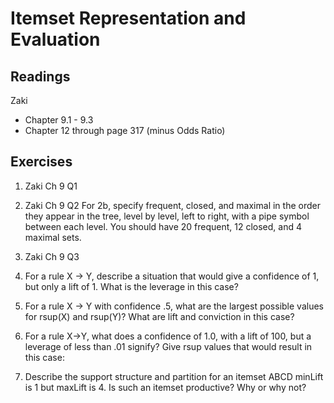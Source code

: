 # Itemset Representation and Evaluation

## Readings
Zaki
  * Chapter 9.1 - 9.3
  * Chapter 12 through page 317 (minus Odds Ratio)

## Exercises

1. Zaki Ch 9 Q1

2. Zaki Ch 9 Q2
For 2b, specify frequent, closed, and maximal in the order they appear in
the tree, level by level, left to right, with a pipe symbol between each level.  You should have 20 frequent, 12 closed, and 4 maximal sets.

3. Zaki Ch 9 Q3

4. For a rule X -> Y, describe a situation that would give a confidence of 1, but only a lift of 1.  What is the leverage in this case?



5. For a rule X -> Y with confidence .5, what are the largest possible values for rsup(X) and rsup(Y)?  What are lift and conviction in this case?



6. For a rule X->Y, what does a confidence of 1.0, with a lift of 100, but a leverage of less than .01 signify?  Give rsup values that would result in this case:



7. Describe the support structure and partition for an itemset ABCD minLift is 1 but maxLift is 4.  Is such an itemset productive?  Why or why not?


